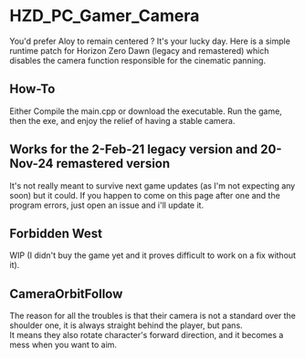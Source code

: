 # HZD_PC_Gamer_Camera
You'd prefer Aloy to remain centered ? It's your lucky day.
Here is a simple runtime patch for Horizon Zero Dawn (legacy and remastered) which disables the camera function responsible for the cinematic panning.

## How-To
Either Compile the main.cpp or download the executable.
Run the game, then the exe, and enjoy the relief of having a stable camera.

## Works for the 2-Feb-21 legacy version and 20-Nov-24 remastered version 
It's not really meant to survive next game updates (as I'm not expecting any soon) but it could.
If you happen to come on this page after one and the program errors, just open an issue and i'll update it.

## Forbidden West
WIP (I didn't buy the game yet and it proves difficult to work on a fix without it).

## CameraOrbitFollow
The reason for all the troubles is that their camera is not a standard over the shoulder one, it is always straight behind the player, but pans.  
It means they also rotate character's forward direction, and it becomes a mess when you want to aim.


